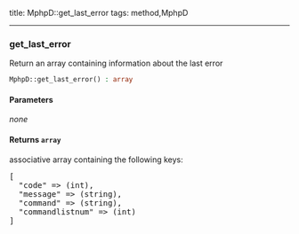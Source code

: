 title: MphpD::get_last_error
tags: method,MphpD

---

<div class="method">
<h3 class="method-name">get_last_error</h3>
<p>Return an array containing information about the last error<br></p>

```php
MphpD::get_last_error() : array
```

#### Parameters

*none*


#### Returns `array`

associative array containing the following keys:
<pre>
[
  "code" => (int),
  "message" => (string),
  "command" => (string),
  "commandlistnum" => (int)
]
</pre>


</div>